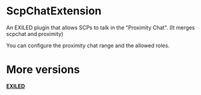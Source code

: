 # ScpChatExtension
An EXILED plugin that allows SCPs to talk in the "Proximity Chat". (It merges scpchat and proximity)

You can configure the proximity chat range and the allowed roles.

# More versions
**[EXILED](https://github.com/warden161/ScpChatExtension/tree/master)**
